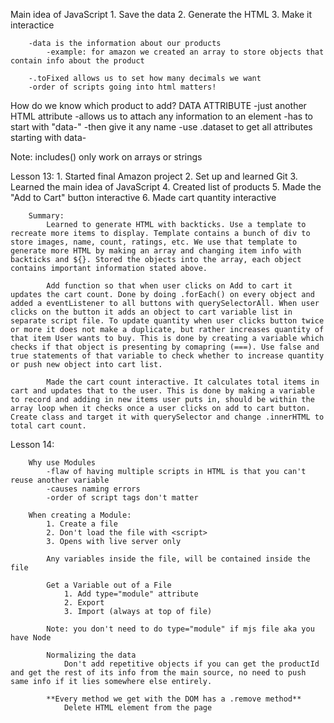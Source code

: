 Main idea of JavaScript
    1. Save the data
    2. Generate the HTML
    3. Make it interactice
        
        -data is the information about our products
            -example: for amazon we created an array to store objects that contain info about the product 
        
        -.toFixed allows us to set how many decimals we want 
        -order of scripts going into html matters!

How do we know which product to add? 
    DATA ATTRIBUTE 
        -just another HTML attribute
        -allows us to attach any information to an element 
        -has to start with "data-"
        -then give it any name 
        -use .dataset to get all attributes starting with data- 

Note: includes() only work on arrays or strings

Lesson 13: 
    1. Started final Amazon project
    2. Set up and learned Git
    3. Learned the main idea of JavaScript
    4. Created list of products
    5. Made the "Add to Cart" button interactive 
    6. Made cart quantity interactive

        Summary: 
            Learned to generate HTML with backticks. Use a template to recreate more items to display. Template contains a bunch of div to store images, name, count, ratings, etc. We use that template to generate more HTML by making an array and changing item info with backticks and ${}. Stored the objects into the array, each object contains important information stated above. 

            Add function so that when user clicks on Add to cart it updates the cart count. Done by doing .forEach() on every object and added a eventListener to all buttons with querySelectorAll. When user clicks on the button it adds an object to cart variable list in separate script file. To update quantity when user clicks button twice or more it does not make a duplicate, but rather increases quantity of that item User wants to buy. This is done by creating a variable which checks if that object is presenting by comapring (===). Use false and true statements of that variable to check whether to increase quantity or push new object into cart list. 

            Made the cart count interactive. It calculates total items in cart and updates that to the user. This is done by making a variable to record and adding in new items user puts in, should be within the array loop when it checks once a user clicks on add to cart button. Create class and target it with querySelector and change .innerHTML to total cart count. 

Lesson 14: 

        Why use Modules
            -flaw of having multiple scripts in HTML is that you can't reuse another variable 
            -causes naming errors 
            -order of script tags don't matter
        
        When creating a Module: 
            1. Create a file 
            2. Don't load the file with <script>
            3. Opens with live server only 

            Any variables inside the file, will be contained inside the file 
        
            Get a Variable out of a File 
                1. Add type="module" attribute
                2. Export 
                3. Import (always at top of file)

            Note: you don't need to do type="module" if mjs file aka you have Node

            Normalizing the data
                Don't add repetitive objects if you can get the productId and get the rest of its info from the main source, no need to push same info if it lies somewhere else entirely. 
            
            **Every method we get with the DOM has a .remove method**
                Delete HTML element from the page 

            